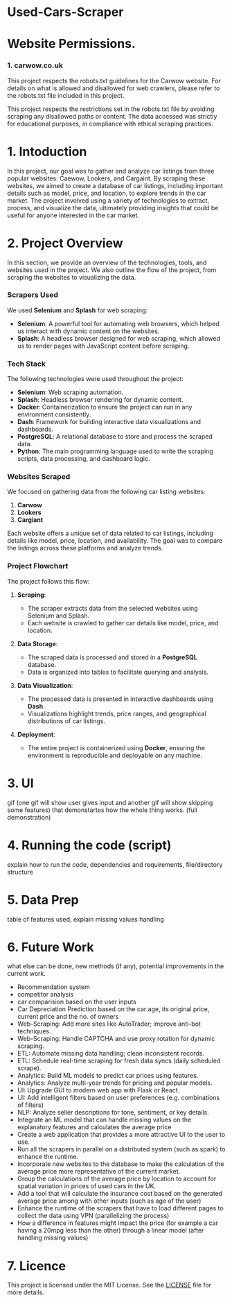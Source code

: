 # Used-Cars-Scraper

# Website Permissions.
### 1. carwow.co.uk

This project respects the robots.txt guidelines for the Carwow website. For details on what is allowed and disallowed for web crawlers, please refer to the robots.txt file included in this project.

This project respects the restrictions set in the robots.txt file by avoiding scraping any disallowed paths or content. The data accessed was strictly for educational purposes, in compliance with ethical scraping practices.


# 1. Intoduction

In this project, our goal was to gather and analyze car listings from three popular websites: Caewow, Lookers, and Cargaint. By scraping these websites, we aimed to create a database of car listings, including important details such as model, price, and location, to explore trends in the car market. The project involved using a variety of technologies to extract, process, and visualize the data, ultimately providing insights that could be useful for anyone interested in the car market.

# 2. Project Overview

In this section, we provide an overview of the technologies, tools, and websites used in the project. We also outline the flow of the project, from scraping the websites to visualizing the data.

### Scrapers Used
We used **Selenium** and **Splash** for web scraping:

- **Selenium**: A powerful tool for automating web browsers, which helped us interact with dynamic content on the websites.
- **Splash**: A headless browser designed for web scraping, which allowed us to render pages with JavaScript content before scraping.

### Tech Stack
The following technologies were used throughout the project:

- **Selenium**: Web scraping automation.
- **Splash**: Headless browser rendering for dynamic content.
- **Docker**: Containerization to ensure the project can run in any environment consistently.
- **Dash**: Framework for building interactive data visualizations and dashboards.
- **PostgreSQL**: A relational database to store and process the scraped data.
- **Python**: The main programming language used to write the scraping scripts, data processing, and dashboard logic.

### Websites Scraped
We focused on gathering data from the following car listing websites:

1. **Carwow**
2. **Lookers**
3. **Cargiant**

Each website offers a unique set of data related to car listings, including details like model, price, location, and availability. The goal was to compare the listings across these platforms and analyze trends.

### Project Flowchart
The project follows this flow:

1. **Scraping**: 
   - The scraper extracts data from the selected websites using Selenium and Splash.
   - Each website is crawled to gather car details like model, price, and location.

2. **Data Storage**:
   - The scraped data is processed and stored in a **PostgreSQL** database.
   - Data is organized into tables to facilitate querying and analysis.

3. **Data Visualization**:
   - The processed data is presented in interactive dashboards using **Dash**.
   - Visualizations highlight trends, price ranges, and geographical distributions of car listings.

4. **Deployment**:
   - The entire project is containerized using **Docker**, ensuring the environment is reproducible and deployable on any machine.
# 3. UI
gif (one gif will show user gives input and another gif will show skipping some features) that demonstartes how the whole thing works. (full demonstration)

# 4. Running the code (script)
explain how to run the code, dependencies and requirements, file/directory structure

# 5. Data Prep
table of features used, explain missing values handling 

# 6. Future Work
what else can be done, new methods (if any), potential improvements in the current work.

- Recommendation system
- competitor analysis
- car comparision based on the user inputs
- Car Depreciation Prediction based on the car age, its original price, current price and the no. of owners
- Web-Scraping: Add more sites like AutoTrader; improve anti-bot techniques.
- Web-Scraping: Handle CAPTCHA and use proxy rotation for dynamic scraping.
- ETL: Automate missing data handling; clean inconsistent records.
- ETL: Schedule real-time scraping for fresh data syncs (daily scheduled scrape).
- Analytics: Build ML models to predict car prices using features.
- Analytics: Analyze multi-year trends for pricing and popular models.
- UI: Upgrade GUI to modern web app with Flask or React.
- UI: Add intelligent filters based on user preferences (e.g. combinations of filters)
- NLP: Analyze seller descriptions for tone, sentiment, or key details.
- ⁠Integrate an ML model that can handle missing values on the explanatory features and calculates the average price
- ⁠Create a web application that provides a more attractive UI to the user to use.
- ⁠Run all the scrapers in parallel on a distributed system (such as spark) to enhance the runtime.
- ⁠Incorporate new websites to the database to make the calculation of the average price more representative of the current market.
- ⁠Group the calculations of the average price by location to account for spatial variation in prices of used cars in the UK.
- ⁠Add a tool that will calculate the insurance cost based on the generated average price among with other inputs (such as age of the user)
- ⁠Enhance the runtime of the scrapers that have to load different pages to collect the data using VPN (parallelizing the process)
- ⁠How a difference in features might impact the price (for example a car having a 20mpg less than the other) through a linear model (after handling missing values)

# 7. Licence
This project is licensed under the MIT License. See the [LICENSE](License) file for more details.

